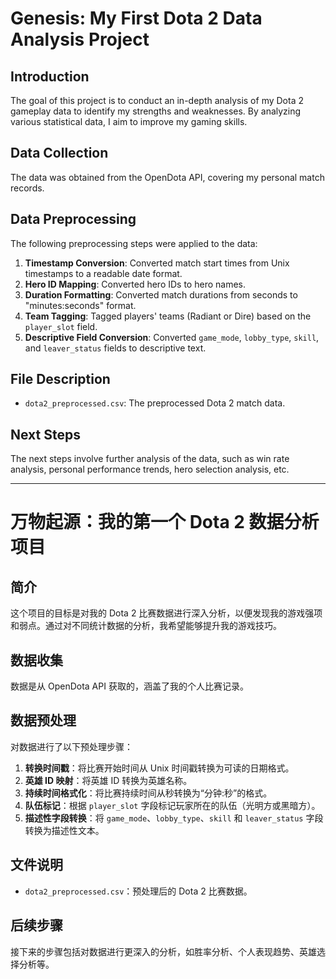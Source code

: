 # Genesis: My First Dota 2 Data Analysis Project

## Introduction

The goal of this project is to conduct an in-depth analysis of my Dota 2 gameplay data to identify my strengths and weaknesses. By analyzing various statistical data, I aim to improve my gaming skills.

## Data Collection

The data was obtained from the OpenDota API, covering my personal match records.

## Data Preprocessing

The following preprocessing steps were applied to the data:

1. **Timestamp Conversion**: Converted match start times from Unix timestamps to a readable date format.
2. **Hero ID Mapping**: Converted hero IDs to hero names.
3. **Duration Formatting**: Converted match durations from seconds to "minutes:seconds" format.
4. **Team Tagging**: Tagged players' teams (Radiant or Dire) based on the `player_slot` field.
5. **Descriptive Field Conversion**: Converted `game_mode`, `lobby_type`, `skill`, and `leaver_status` fields to descriptive text.

## File Description

- `dota2_preprocessed.csv`: The preprocessed Dota 2 match data.

## Next Steps

The next steps involve further analysis of the data, such as win rate analysis, personal performance trends, hero selection analysis, etc.

---

# 万物起源：我的第一个 Dota 2 数据分析项目

## 简介

这个项目的目标是对我的 Dota 2 比赛数据进行深入分析，以便发现我的游戏强项和弱点。通过对不同统计数据的分析，我希望能够提升我的游戏技巧。

## 数据收集

数据是从 OpenDota API 获取的，涵盖了我的个人比赛记录。

## 数据预处理

对数据进行了以下预处理步骤：

1. **转换时间戳**：将比赛开始时间从 Unix 时间戳转换为可读的日期格式。
2. **英雄 ID 映射**：将英雄 ID 转换为英雄名称。
3. **持续时间格式化**：将比赛持续时间从秒转换为“分钟:秒”的格式。
4. **队伍标记**：根据 `player_slot` 字段标记玩家所在的队伍（光明方或黑暗方）。
5. **描述性字段转换**：将 `game_mode`、`lobby_type`、`skill` 和 `leaver_status` 字段转换为描述性文本。

## 文件说明

- `dota2_preprocessed.csv`：预处理后的 Dota 2 比赛数据。

## 后续步骤

接下来的步骤包括对数据进行更深入的分析，如胜率分析、个人表现趋势、英雄选择分析等。
